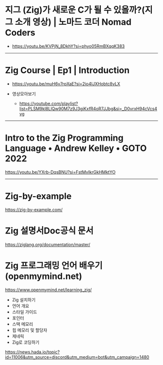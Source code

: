 # 지그 (Zig)가 새로운 C가 될 수 있을까?(지그 소개 영상) | 노마드 코더 Nomad Coders
- https://youtu.be/KVPjN_8DkhY?si=phyo05RmBXqqK383

<hr>

# Zig Course | Ep1 | Introduction
- https://youtu.be/muH6v7rpXaE?si=2io4IJXHobtc8vLX

- 영상모아보기
  - https://youtube.com/playlist?list=PLSM9kl8LlQw90M7z9J3gjKxfR4oR7JJbg&si=_D0vrxH94cVcs4vg

<hr>

# Intro to the Zig Programming Language • Andrew Kelley • GOTO 2022 

https://youtu.be/YXrb-DqsBNU?si=FstMvIkrGkHMktYO


<hr>

# Zig-by-example

https://zig-by-example.com/


# Zig 설명서Doc공식 문서

https://ziglang.org/documentation/master/

# Zig 프로그래밍 언어 배우기 (openmymind.net)

https://www.openmymind.net/learning_zig/

- Zig 설치하기
- 언어 개요
- 스타일 가이드
- 포인터
- 스택 메모리
- 힙 메모리 및 할당자
- 제네릭
- Zig로 코딩하기

https://news.hada.io/topic?id=11006&utm_source=discord&utm_medium=bot&utm_campaign=1480
